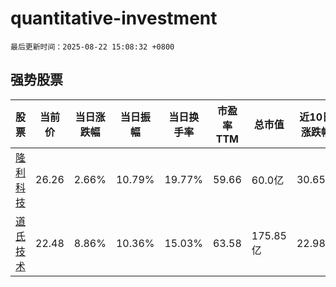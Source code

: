 # quantitative-investment

`最后更新时间：2025-08-22 15:08:32 +0800`

## 强势股票

|股票|当前价|当日涨跌幅|当日振幅|当日换手率|市盈率TTM|总市值|近10日涨跌幅|
|----|----|----|----|----|----|----|----|
|[隆利科技](https://xueqiu.com/S/SZ300752)|26.26|2.66%|10.79%|19.77%|59.66|60.0亿|30.65%|
|[道氏技术](https://xueqiu.com/S/SZ300409)|22.48|8.86%|10.36%|15.03%|63.58|175.85亿|22.98%|
